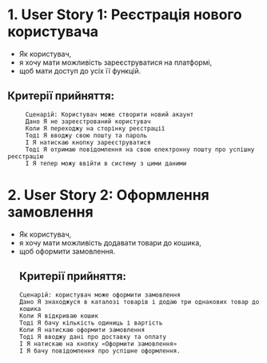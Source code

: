 # 1. User Story 1: Реєстрація нового користувача
*  Як користувач, 
* я хочу мати можливість зареєструватися на платформі, 
* щоб мати доступ до усіх її функцій.
 ##  	Критерії прийняття:
         Сценарій: Користувач може створити новий акаунт
         Дано Я не зареєстрований користувач
         Коли Я переходжу на сторінку реєстрації
         Тоді Я вводжу свою пошту та пароль
         І Я натискаю кнопку зареєструватися
         Тоді Я отримаю повідомлення на свою електронну пошту про успішну реєстрацію
         І Я тепер можу ввійти в систему з цими даними

# 2. User Story 2: Оформлення замовлення
*	Як користувач, 
* я хочу мати можливість додавати товари до кошика,
* щоб оформити замовлення.
  ## Критерії прийняття:
      Сценарій: користувач може оформити замовлення
      Дано Я знаходжуся в каталозі товарів і додаю три однакових товар до кошика
      Коли Я відкриваю кошик 
      Тоді Я бачу кількість одиниць і вартість
      Коли Я натискаю оформити замовлення 
      Тоді Я вводжу дані про доставку та оплату
      І Я натискаю на кнопку «Оформити замовлення»
      І Я бачу повідомлення про успішне оформлення.

